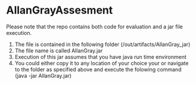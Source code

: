 # AllanGrayAssesment

Please note that the repo contains both code for evaluation and a jar file execution.

1. The file is contained in the following folder (/out/artifacts/AllanGray_jar)
2. The file name is called AllanGray.jar
3. Execution of this jar assumes that you have java run time environment
4. You could either copy it to any location of your choice your or navigate to the folder as specified above and execute the folowing command (java -jar AllanGray.jar)
